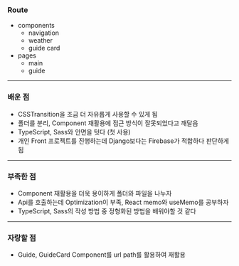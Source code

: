 ### Route

-   components
    -   navigation
    -   weather
    -   guide card
-   pages
    -   main
    -   guide

---

### 배운 점

-   CSSTransition을 조금 더 자유롭게 사용할 수 있게 됨
-   폴더를 분리, Component 재활용에 접근 방식이 잘못되었다고 깨달음
-   TypeScript, Sass와 안면을 텃다 (첫 사용)
-   개인 Front 프로젝트를 진행하는데 Django보다는 Firebase가 적합하다 판단하게 됨

---

### 부족한 점

-   Component 재활용을 더욱 용이하게 폴더와 파일을 나누자
-   Api를 호출하는데 Optimization이 부족, React memo와 useMemo를 공부하자
-   TypeScript, Sass의 작성 방법 중 정형화된 방법을 배워야할 것 같다


---

### 자랑할 점

-   Guide, GuideCard Component를 url path를 활용하여 재활용
